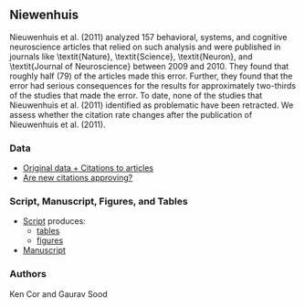## Niewenhuis

Nieuwenhuis et al. (2011) analyzed 157 behavioral, systems, and cognitive neuroscience articles that relied on such analysis and were published in journals like \textit{Nature}, \textit{Science}, \textit{Neuron}, and \textit{Journal of Neuroscience} between 2009 and 2010. They found that roughly half (79) of the articles made this error. Further, they found that the error had serious consequences for the results for approximately two-thirds of the studies that made the error. To date, none of the studies that Nieuwenhuis et al. (2011) identified as problematic have been retracted. We assess whether the citation rate changes after the publication of Nieuwenhuis et al. (2011).

### Data

* [Original data + Citations to articles](data/01_nieuwenhuis/)
* [Are new citations approving?](data/02_are_nw_citations_approving/)

### Script, Manuscript, Figures, and Tables

* [Script](01_nieuwenhuis.R) produces:
    * [tables](tabs/)
    * [figures](figs/)
* [Manuscript](ms/)

### Authors

Ken Cor and Gaurav Sood